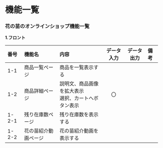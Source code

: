 # 機能一覧 
### 花の苗のオンラインショップ機能一覧 
**1.フロント** 

|番号|機能名|内容|データ入力|データ出力|備考| 
|:---|:---|:---|:---:|:---:|:---| 
|1-1|商品一覧ページ|商品を一覧表示する|||| 
|1-2|商品詳細ページ|説明文、商品画像を拡大表示<br>選択、カートへボタン表示|〇||| 
|1-2-1|残り在庫数ページ|残り在庫数を表示する|||| 
|1-2-2|花の苗紹介動画ページ|花の苗紹介動画を表示する|||| 
